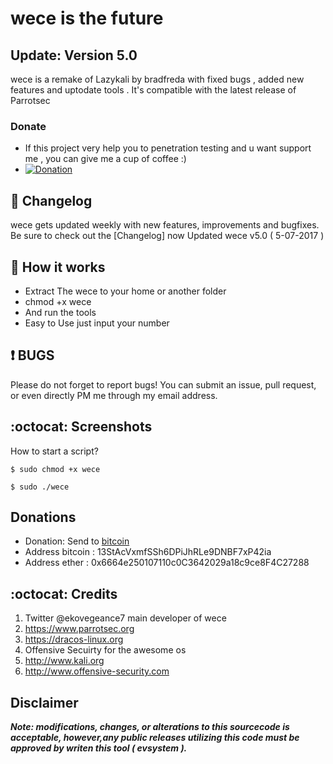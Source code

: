 # wece is the future

## Update: Version 5.0

wece is a remake of Lazykali by bradfreda with fixed bugs , added  new features and uptodate tools . It's compatible with the latest release of Parrotsec

### Donate
- If this project very help you to penetration testing  and u want support me , you can give me a cup of coffee :)
- [![Donation](https://img.shields.io/badge/bitcoin-donate-yellow.svg)](https://blockchain.info/address/13StAcVxmfSSh6DPiJhRLe9DNBF7xP42ia)

## :scroll: Changelog
wece gets updated weekly with new features, improvements and bugfixes.
Be sure to check out the [Changelog] now Updated wece v5.0 ( 5-07-2017 )


## :book: How it works

* Extract The wece to your home or another folder
* chmod +x wece
* And run the tools
* Easy to Use just input your number


##  :heavy_exclamation_mark: BUGS

Please do not forget to report bugs! You can submit an issue, pull request, or even directly PM me through my email address.

## :octocat: Screenshots ###
How to start a script?
```
$ sudo chmod +x wece
```
```
$ sudo ./wece
```





## Donations

- Donation: Send to [bitcoin](https://blockchain.info/address/13StAcVxmfSSh6DPiJhRLe9DNBF7xP42ia)
- Address bitcoin : 13StAcVxmfSSh6DPiJhRLe9DNBF7xP42ia
- Address ether   : 0x6664e250107110c0C3642029a18c9ce8F4C27288


## :octocat: Credits
1. Twitter @ekovegeance7  main developer of wece
2. https://www.parrotsec.org
3. https://dracos-linux.org
4. Offensive Secuirty for the awesome os
5. http://www.kali.org
6. http://www.offensive-security.com

## Disclaimer

***Note: modifications, changes, or alterations to this sourcecode is acceptable, however,any public releases utilizing this code must be approved by writen this tool ( evsystem ).***
